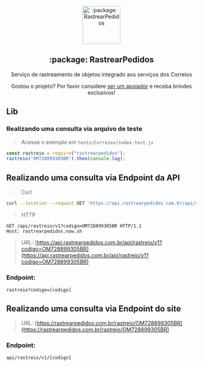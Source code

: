 <p align="center">
 <img width="100px" src="https://rastrearpedidos.com.br/images/favicon.png" align="center" alt=":package: RastrearPedidos" />
 <h2 align="center">:package: RastrearPedidos</h2>
 <p align="center">Serviço de rastreamento de objetos integrado aos serviços dos Correios</p>
</p>

<p align="center">Gostou o projeto? Por favor considere <a href="https://github.com/hebertcisco/hebertcisco/blob/main/.github/patreon.md">ser um apoiador</a> e receba brindes exclusivos!
 </p>

## Lib

### Realizando uma consulta via arquivo de teste

> Acesse o exemplo em `tests/Correios/index.test.js`

```js
const rastreio = require("rastrearpedidos");
rastreio("OM728899305BR").then(console.log);
```

## Realizando uma consulta via Endpoint da API

> Curl

```sh
curl --location --request GET 'https://api.rastrearpedidos.com.br/api/rastreio/v1?codigo=OM728899305BR'
```

> HTTP

```http
GET /api/rastreio/v1?codigo=OM728899305BR HTTP/1.1
Host: rastrearpedidos.now.sh
```

> URL: [https://api.rastrearpedidos.com.br/api/rastreio/v1?codigo=OM728899305BR](https://api.rastrearpedidos.com.br/api/rastreio/v1?codigo=OM728899305BR)

### Endpoint:

`rastreio?codigo=[codigo]`

## Realizando uma consulta via Endpoint do site

> URL: [https://rastrearpedidos.com.br/rastreio/OM728899305BR](https://rastrearpedidos.com.br/rastreio/OM728899305BR)

### Endpoint:

`api/rastreio/v1/[codigo]`
